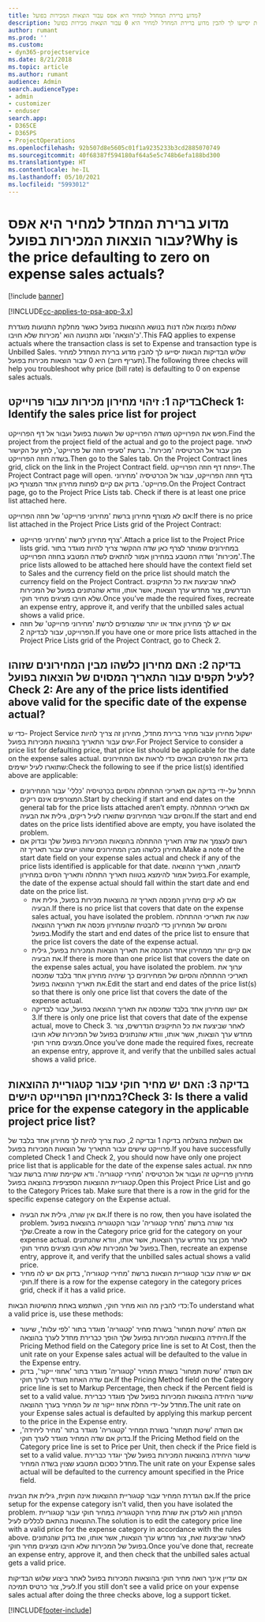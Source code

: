 ```yaml
---
title: מדוע ברירת המחדל למחיר היא אפס עבור הוצאות המכירות בפועל?
description: שלוש הבדיקות הבאות יסייעו לך להבין מדוע ברירת המחדל למחיר היא 0 עבור הוצאות מכירות בפועל.
author: rumant
ms.prod: ''
ms.custom:
- dyn365-projectservice
ms.date: 8/21/2018
ms.topic: article
ms.author: rumant
audience: Admin
search.audienceType:
- admin
- customizer
- enduser
search.app:
- D365CE
- D365PS
- ProjectOperations
ms.openlocfilehash: 92b507d8e5605c01f1a9235233b3cd2885070749
ms.sourcegitcommit: 40f68387f594180af64a5e5c748b6efa188bd300
ms.translationtype: HT
ms.contentlocale: he-IL
ms.lasthandoff: 05/10/2021
ms.locfileid: "5993012"
---
```

# <a name="why-is-the-price-defaulting-to-zero-on-expense-sales-actuals"></a><span data-ttu-id="255f1-103">מדוע ברירת המחדל למחיר היא אפס עבור הוצאות המכירות בפועל?</span><span class="sxs-lookup"><span data-stu-id="255f1-103">Why is the price defaulting to zero on expense sales actuals?</span></span>

[!include [banner](../includes/psa-now-project-operations.md)]

[!INCLUDE[cc-applies-to-psa-app-3.x](../includes/cc-applies-to-psa-app-3x.md)]

<span data-ttu-id="255f1-104">שאלות נפוצות אלה דנות בנושא ההוצאות בפועל כאשר מחלקת התנועות מוגדרת כ'הוצאה' וסוג התנועה הוא '‏‫מכירות שלא חויבו‬'.</span><span class="sxs-lookup"><span data-stu-id="255f1-104">This FAQ applies to expense actuals where the transaction class is set to Expense and transaction type is Unbilled Sales.</span></span> <span data-ttu-id="255f1-105">שלוש הבדיקות הבאות יסייעו לך להבין מדוע ברירת המחדל למחיר (‏‫תעריף חיוב‬) היא 0 עבור הוצאות מכירות בפועל.</span><span class="sxs-lookup"><span data-stu-id="255f1-105">The following three checks will help you troubleshoot why price (bill rate) is defaulting to 0 on expense sales actuals.</span></span>

## <a name="check-1-identify-the-sales-price-list-for-project"></a><span data-ttu-id="255f1-106">בדיקה 1: זיהוי מחירון מכירות עבור פרוייקט</span><span class="sxs-lookup"><span data-stu-id="255f1-106">Check 1: Identify the sales price list for project</span></span>

<span data-ttu-id="255f1-107">חפש את הפרוייקט משדה הפרוייקט של השעות בפועל ועבור אל דף הפרוייקט.</span><span class="sxs-lookup"><span data-stu-id="255f1-107">Find the project from the project field of the actual and go to the project page.</span></span> <span data-ttu-id="255f1-108">לאחר מכן עבור אל הכרטיסיה 'מכירות'. ברשת 'סעיפי חוזה של פרוייקט', לחץ על הקישור בשדה חוזה הפרוייקט.</span><span class="sxs-lookup"><span data-stu-id="255f1-108">Then go to the Sales tab. On the Project Contract lines grid, click on the link in the Project Contract field.</span></span> <span data-ttu-id="255f1-109">ייפתח דף חוזה הפרוייקט.</span><span class="sxs-lookup"><span data-stu-id="255f1-109">The Project Contract page will open.</span></span> <span data-ttu-id="255f1-110">בדף חוזה הפרוייקט, עבור אל הכרטיסיה 'מחירוני פרוייקט'. בדוק אם קיים לפחות מחירון אחד המצורף כאן.</span><span class="sxs-lookup"><span data-stu-id="255f1-110">On the Project Contract page, go to the Project Price Lists tab. Check if there is at least one price list attached here.</span></span>

<span data-ttu-id="255f1-111">אם לא מצורף מחירון ברשת 'מחירוני פרוייקט' של חוזה הפרוייקט:</span><span class="sxs-lookup"><span data-stu-id="255f1-111">If there is no price list attached in the Project Price Lists grid of the Project Contract:</span></span>

- <span data-ttu-id="255f1-112">צרף מחירון לרשת 'מחירוני פרוייקט'.</span><span class="sxs-lookup"><span data-stu-id="255f1-112">Attach a price list to the Project Price lists grid.</span></span> <span data-ttu-id="255f1-113">במחירונים שמותר לצרף כאן שדה ההקשר צריך להיות מוגדר בתור 'מכירות' ושדה המטבע במחירון אמור להתאים לשדה המטבע בחוזה הפרוייקט.</span><span class="sxs-lookup"><span data-stu-id="255f1-113">The price lists allowed to be attached here should have the context field set to Sales and the currency field on the price list should match the currency field on the Project Contract.</span></span> <span data-ttu-id="255f1-114">לאחר שביצעת את כל התיקונים הנדרשים, צור מחדש ערך הוצאות, אשר אותו, ווודא שהנתונים בפועל של המכירות שלא חויבו מציגים מחיר חוקי.</span><span class="sxs-lookup"><span data-stu-id="255f1-114">Once you’ve made the required fixes, recreate an expense entry, approve it, and verify that the unbilled sales actual shows a valid price.</span></span>
- <span data-ttu-id="255f1-115">אם יש לך מחירון אחד או יותר שמצורפים לרשת 'מחירוני פרוייקט' של חוזה הפרוייקט, עבור לבדיקה 2.</span><span class="sxs-lookup"><span data-stu-id="255f1-115">If you have one or more price lists attached in the Project Price Lists grid of the Project Contract, go to Check 2.</span></span>

## <a name="check-2-are-any-of-the-price-lists-identified-above-valid-for-the-specific-date-of-the-expense-actual"></a><span data-ttu-id="255f1-116">בדיקה 2: האם מחירון כלשהו מבין המחירונים שזוהו לעיל תקפים עבור התאריך המסוים של הוצאות בפועל?</span><span class="sxs-lookup"><span data-stu-id="255f1-116">Check 2: Are any of the price lists identified above valid for the specific date of the expense actual?</span></span>

<span data-ttu-id="255f1-117">כדי ש- Project Service ישקול מחירון עבור מחיר ברירת מחדל, מחירון זה צריך להיות ישים עבור התאריך בהוצאות המכירות בפועל.</span><span class="sxs-lookup"><span data-stu-id="255f1-117">For Project Service to consider a price list for defaulting price, that price list should be applicable for the date on the expense sales actual.</span></span> <span data-ttu-id="255f1-118">בדוק את הפרטים הבאים כדי לראות אם המחירונים שתוארו לעיל ישימים:</span><span class="sxs-lookup"><span data-stu-id="255f1-118">Check the following to see if the price list(s) identified above are applicable:</span></span>

- <span data-ttu-id="255f1-119">התחל על-ידי בדיקה אם תאריכי ההתחלה והסיום בכרטיסיה 'כללי' עבור המחירונים המצורפים אינם ריקים.</span><span class="sxs-lookup"><span data-stu-id="255f1-119">Start by checking if start and end dates on the general tab for the price lists attached aren’t empty.</span></span> <span data-ttu-id="255f1-120">אם תאריכי ההתחלה והסיום עבור המחירונים שתוארו לעיל ריקים, גילית את הבעיה.</span><span class="sxs-lookup"><span data-stu-id="255f1-120">If the start and end dates on the price lists identified above are empty, you have isolated the problem.</span></span> 
- <span data-ttu-id="255f1-121">רשום לעצמך את שדה תאריך ההתחלה בהוצאות המכירות בפועל שלך ובדוק אם מחירון כלשהו מבין המחירונים שזוהו ישים עבור תאריך זה.</span><span class="sxs-lookup"><span data-stu-id="255f1-121">Make a note of the start date field on your expense sales actual and check if any of the price lists identified is applicable for that date.</span></span> <span data-ttu-id="255f1-122">לדוגמה, תאריך ההוצאה בפועל אמור להימצא בטווח תאריך התחלה ותאריך הסיום במחירון.</span><span class="sxs-lookup"><span data-stu-id="255f1-122">For example, the date of the expense actual should fall within the start date and end date on the price list.</span></span> 
    - <span data-ttu-id="255f1-123">אם לא קיים מחירון המכסה תאריך זה בהוצאות מכירות בפועל, גילית את הבעיה.</span><span class="sxs-lookup"><span data-stu-id="255f1-123">If there is no price list that covers that date on the expense sales actual, you have isolated the problem.</span></span> <span data-ttu-id="255f1-124">שנה את תאריכי ההתחלה והסיום של המחירון כדי להבטיח שהמחירון מכסה את תאריך ההוצאה בפועל.</span><span class="sxs-lookup"><span data-stu-id="255f1-124">Modify the start and end dates of the price list to ensure that the price list covers the date of the expense actual.</span></span> 
    - <span data-ttu-id="255f1-125">אם קיים יותר ממחירון אחד המכסה את תאריך הוצאות המכירות בפועל, גילית את הבעיה.</span><span class="sxs-lookup"><span data-stu-id="255f1-125">If there is more than one price list that covers the date on the expense sales actual, you have isolated the problem.</span></span> <span data-ttu-id="255f1-126">ערוך את תאריכי ההתחלה והסיום של המחירונים כך שיהיה מחירון אחד בלבד שמכסה את תאריך ההוצאה בפועל.</span><span class="sxs-lookup"><span data-stu-id="255f1-126">Edit the start and end dates of the price list(s) so that there is only one price list that covers the date of the expense actual.</span></span> 
    - <span data-ttu-id="255f1-127">אם ישנו מחירון אחד בלבד שמכסה את תאריך ההוצאה בפועל, עבור לבדיקה 3.</span><span class="sxs-lookup"><span data-stu-id="255f1-127">If there is only one price list that covers that date of the expense actual, move to Check 3.</span></span>
<span data-ttu-id="255f1-128">לאחר שביצעת את כל התיקונים הנדרשים, צור מחדש ערך הוצאות, אשר אותו, ווודא שהנתונים בפועל של המכירות שלא חויבו מציגים מחיר חוקי.</span><span class="sxs-lookup"><span data-stu-id="255f1-128">Once you’ve done made the required fixes, recreate an expense entry, approve it, and verify that the unbilled sales actual shows a valid price.</span></span>

## <a name="check-3-is-there-a-valid-price-for-the-expense-category-in-the-applicable-project-price-list"></a><span data-ttu-id="255f1-129">בדיקה 3: האם יש מחיר חוקי עבור קטגוריית ההוצאות במחירון הפרוייקט הישים?</span><span class="sxs-lookup"><span data-stu-id="255f1-129">Check 3: Is there a valid price for the expense category in the applicable project price list?</span></span> 

<span data-ttu-id="255f1-130">אם השלמת בהצלחה בדיקה 1 ובדיקה 2, כעת צריך להיות לך מחירון אחד בלבד של פרוייקט שישים עבור התאריך של הוצאות המכירות בפועל.</span><span class="sxs-lookup"><span data-stu-id="255f1-130">If you have successfully completed Check 1 and Check 2, you should now have only one project price list that is applicable for the date of the expense sales actual.</span></span> <span data-ttu-id="255f1-131">פתח את מחירון פרוייקט זה ועבור אל הכרטיסיה 'מחירי קטגוריה'. ודא שקיימת שורה ברשת עבור קטגוריית ההוצאות הספציפית בהוצאה בפועל.</span><span class="sxs-lookup"><span data-stu-id="255f1-131">Open this Project Price List and go to the Category Prices tab. Make sure that there is a row in the grid for the specific expense category on the Expense actual.</span></span>
 
- <span data-ttu-id="255f1-132">אם אין שורה, גילית את הבעיה.</span><span class="sxs-lookup"><span data-stu-id="255f1-132">If there is no row, then you have isolated the problem.</span></span> <span data-ttu-id="255f1-133">צור שורה ברשת 'מחיר קטגוריה' עבור הקטגוריה בהוצאות בפועל שלך.</span><span class="sxs-lookup"><span data-stu-id="255f1-133">Create a row in the Category price grid for the category on your expense actual.</span></span> <span data-ttu-id="255f1-134">לאחר מכן צור מחדש ערך הוצאות, אשר אותו, ווודא שהנתונים בפועל של המכירות שלא חויבו מציגים מחיר חוקי.</span><span class="sxs-lookup"><span data-stu-id="255f1-134">Then, recreate an expense entry, approve it, and verify that the unbilled sales actual shows a valid price.</span></span> 
- <span data-ttu-id="255f1-135">אם יש שורה עבור קטגוריית הוצאות ברשת 'מחירי קטגוריה', בדוק אם יש לה מחיר חוקי.</span><span class="sxs-lookup"><span data-stu-id="255f1-135">If there is a row for the expense category in the category prices grid, check if it has a valid price.</span></span>

<span data-ttu-id="255f1-136">כדי להבין מה הוא מחיר חוקי, השתמש באחת מהשיטות הבאות:</span><span class="sxs-lookup"><span data-stu-id="255f1-136">To understand what a valid price is, use these methods:</span></span>

- <span data-ttu-id="255f1-137">אם השדה 'שיטת תמחור' בשורת מחיר 'קטגוריה' מוגדר בתור 'לפי עלות', שיעור היחידה בהוצאות המכירות בפועל שלך הופך כברירת מחדל לערך בהוצאה.</span><span class="sxs-lookup"><span data-stu-id="255f1-137">If the Pricing Method field on the Category price line is set to At Cost, then the unit rate on your Expense sales actual will be defaulted to the value in the Expense entry.</span></span>
- <span data-ttu-id="255f1-138">אם השדה 'שיטת תמחור' בשורת המחיר 'קטגוריה' מוגדר בתור 'אחוזי ייקור', בדוק אם שדה האחוז מוגדר לערך חוקי.</span><span class="sxs-lookup"><span data-stu-id="255f1-138">If the Pricing Method field on the Category price line is set to Markup Percentage, then check if the Percent field is set to a valid value.</span></span> <span data-ttu-id="255f1-139">שיעור היחידה בהוצאות המכירות בפועל שלך מוגדר כברירת מחדל על-ידי החלת אחוז ייקור זה על המחיר בערך ההוצאה.</span><span class="sxs-lookup"><span data-stu-id="255f1-139">The unit rate on your Expense sales actual is defaulted by applying this markup percent to the price in the Expense entry.</span></span>
- <span data-ttu-id="255f1-140">אם השדה 'שיטת תמחור' בשורת המחיר 'קטגוריה' מוגדר בתור '‏‫מחיר ליחידה‬', בדוק אם שדה המחיר מוגדר לערך חוקי.</span><span class="sxs-lookup"><span data-stu-id="255f1-140">If the Pricing Method field on the Category price line is set to Price per Unit, then check if the Price field is set to a valid value.</span></span> <span data-ttu-id="255f1-141">שיעור היחידה בהוצאות המכירות בפועל שלך יוגדר כברירת מחדל כסכום המטבע שצוין בשדה המחיר.</span><span class="sxs-lookup"><span data-stu-id="255f1-141">The unit rate on your Expense sales actual will be defaulted to the currency amount specified in the Price field.</span></span>

<span data-ttu-id="255f1-142">אם הגדרת המחיר עבור קטגוריית ההוצאות אינה חוקית, גילית את הבעיה.</span><span class="sxs-lookup"><span data-stu-id="255f1-142">If the price setup for the expense category isn't valid, then you have isolated the problem.</span></span> <span data-ttu-id="255f1-143">הפתרון הוא לעדכן את שורת מחיר הקטגוריה במחיר חוקי עבור קטגוריית ההוצאות בהתאם לכללים לעיל.</span><span class="sxs-lookup"><span data-stu-id="255f1-143">The solution is to edit the category price line with a valid price for the expense category in accordance with the rules above.</span></span> <span data-ttu-id="255f1-144">לאחר שביצעת זאת, צור מחדש ערך הוצאות, אשר אותו, ואז בדוק שהנתונים בפועל של המכירות שלא חויבו מציגים מחיר חוקי.</span><span class="sxs-lookup"><span data-stu-id="255f1-144">Once you’ve done that, recreate an expense entry, approve it, and then check that the unbilled sales actual gets a valid price.</span></span>

<span data-ttu-id="255f1-145">אם עדיין אינך רואה מחיר חוקי בהוצאות המכירות בפועל לאחר ביצוע שלוש הבדיקות לעיל, צור כרטיס תמיכה.</span><span class="sxs-lookup"><span data-stu-id="255f1-145">If you still don't see a valid price on your expense sales actual after doing the three checks above, log a support ticket.</span></span>




[!INCLUDE[footer-include](../includes/footer-banner.md)]
